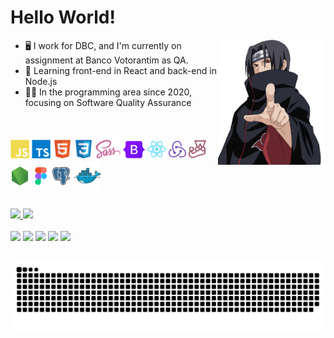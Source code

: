 # Hello World!

 <img align="right" height="200" src="https://raw.githubusercontent.com/Welthanos/Welthanos/main/.github/workflows/itachi.png">
 
- 🖥️ I work for DBC, and I'm currently on assignment at Banco Votorantim as QA.
- 📖 Learning front-end in React and back-end in Node.js
- 👨‍💻 In the programming area since 2020, focusing on Software Quality Assurance
  
##

<div style="display: inline_block"><br>
  <img align="center"  height="30"  src="https://raw.githubusercontent.com/devicons/devicon/master/icons/javascript/javascript-plain.svg">
  <img align="center"  height="30"  src="https://raw.githubusercontent.com/devicons/devicon/master/icons/typescript/typescript-plain.svg">
  <img align="center"  height="30"  src="https://raw.githubusercontent.com/devicons/devicon/master/icons/html5/html5-original.svg">
  <img align="center"  height="30"  src="https://raw.githubusercontent.com/devicons/devicon/master/icons/css3/css3-original.svg">
  <img align="center"  height="40"  src="https://github.com/devicons/devicon/blob/master/icons/sass/sass-original.svg">
  <img align="center"  height="35"  src="https://github.com/devicons/devicon/blob/master/icons/bootstrap/bootstrap-original.svg">
  <img align="center"  height="30"  src="https://raw.githubusercontent.com/devicons/devicon/master/icons/react/react-original.svg">
  <img align="center"  height="28"  src="https://github.com/devicons/devicon/blob/master/icons/redux/redux-original.svg">
  <img align="center"  height="28"  src="https://github.com/devicons/devicon/blob/master/icons/jest/jest-plain.svg">
  <img align="center"  height="30"  src="https://github.com/devicons/devicon/blob/master/icons/nodejs/nodejs-original.svg">
  <img align="center"  height="28"  src="https://github.com/devicons/devicon/blob/master/icons/figma/figma-original.svg">
  <img align="center"  height="30"  src="https://raw.githubusercontent.com/devicons/devicon/master/icons/postgresql/postgresql-original.svg">
  <img align="center"  height="45"  src="https://github.com/devicons/devicon/blob/master/icons/docker/docker-original.svg">
</div>
  
##

<div align="left">
  <a href="https://github.com/Welthanos">
  <img height="180em" src="https://github-readme-stats.vercel.app/api?username=Welthanos&show_icons=true&theme=dracula&include_all_commits=true&count_private=true&env=pat_1"/>
  <img height="180em" src="https://github-readme-stats.vercel.app/api/top-langs/?username=Welthanos&layout=compact&langs_count=7&theme=dracula&env=pat_1"/>
</div>

<br>

<div> 
  <a href="https://www.linkedin.com/in/welthanos-dev/" target="_blank"><img src="https://img.shields.io/badge/-LinkedIn-%230077B5?style=for-the-badge&logo=linkedin&logoColor=white"></a>
  <a href="https://instagram.com/welthanos" target="_blank"><img src="https://img.shields.io/badge/-Instagram-D43377?style=for-the-badge&logo=instagram&logoColor=white"></a>
  <a href="mailto:welthanos.dev@gmail.com"><img src="https://img.shields.io/badge/-Gmail-D44C3D?style=for-the-badge&logo=gmail&logoColor=white"></a>
  <a href="https://t.me/welthanos" target="_blank"><img src="https://img.shields.io/badge/Telegram-2CA5E0?style=for-the-badge&logo=telegram&logoColor=white"></a>
  <a href="https://www.facebook.com/welton.santos.796" target="_blank"><img src="https://img.shields.io/badge/-Facebook-1A4789?style=for-the-badge&logo=facebook&logoColor=white"></a> 
</div>

##

![Snake animation](https://github.com/Welthanos/Welthanos/blob/output/github-contribution-grid-snake.svg)
